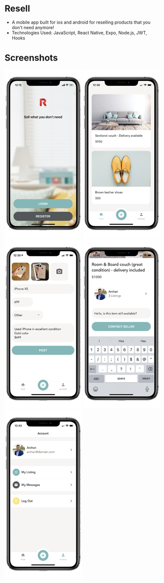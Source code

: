 Resell
===
- A mobile app built for ios and android for reselling products that you don't need anymore!
- Technologies Used: JavaScript, React Native, Expo, Node.js, JWT, Hooks

Screenshots
===
<img height="550" width="250" src="https://github.com/archanshahh/resell-mobile-app/blob/master/screenshots/Welcome.png"/> <img height="550" width="250" src="https://github.com/archanshahh/resell-mobile-app/blob/master/screenshots/Listings.png"/> <img height="550" width="250" src="https://github.com/archanshahh/resell-mobile-app/blob/master/screenshots/Add-listing.png"/> 
<img height="550" width="250" src="https://github.com/archanshahh/resell-mobile-app/blob/master/screenshots/Listing-detail.png"/> <img height="550" width="250" src="https://github.com/archanshahh/resell-mobile-app/blob/master/screenshots/Account.png"/> 
